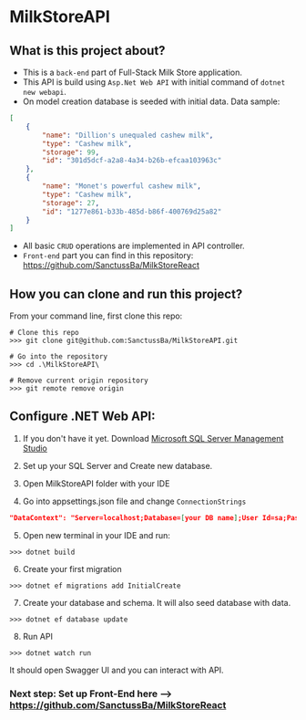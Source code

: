 # MilkStoreAPI

## What is this project about?

* This is a `back-end` part of Full-Stack Milk Store application. 
* This API is build using `Asp.Net Web API` with initial command of `dotnet new webapi`.
* On model creation database is seeded with initial data. Data sample:
```json
[
    {
        "name": "Dillion's unequaled cashew milk",
        "type": "Cashew milk",
        "storage": 99,
        "id": "301d5dcf-a2a8-4a34-b26b-efcaa103963c"
    },
    {
        "name": "Monet's powerful cashew milk",
        "type": "Cashew milk",
        "storage": 27,
        "id": "1277e861-b33b-485d-b86f-400769d25a82"
    }
]
```

* All basic `CRUD`  operations are implemented in API controller.
* `Front-end` part you can find in this repository: https://github.com/SanctussBa/MilkStoreReact

## How you can clone and run this project?

From your command line, first clone this repo:

```
# Clone this repo
>>> git clone git@github.com:SanctussBa/MilkStoreAPI.git

# Go into the repository
>>> cd .\MilkStoreAPI\

# Remove current origin repository
>>> git remote remove origin

```

## Configure .NET Web API:

1. If you don't have it yet. Download [Microsoft SQL Server Management Studio](https://learn.microsoft.com/en-us/sql/ssms/download-sql-server-management-studio-ssms?view=sql-server-ver16#download-ssms)

2. Set up your SQL Server and Create new database.

3. Open MilkStoreAPI folder with your IDE

4. Go into appsettings.json file and change `ConnectionStrings`
```json
"DataContext": "Server=localhost;Database=[your DB name];User Id=sa;Password=[your password];TrustServerCertificate=True"

```

5. Open new terminal in your IDE and run:
```
>>> dotnet build
```

6. Create your first migration
```
>>> dotnet ef migrations add InitialCreate
```

7. Create your database and schema. It will also seed database with data.
```
>>> dotnet ef database update
```

8. Run API
```
>>> dotnet watch run
```

It should open Swagger UI and you can interact with API. 

### Next step: Set up Front-End here -->  https://github.com/SanctussBa/MilkStoreReact
